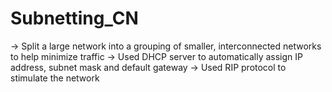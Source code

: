 # Subnetting_CN
-> Split a large network into a grouping of smaller, interconnected networks to help minimize traffic
-> Used DHCP server to automatically assign IP address, subnet mask and default gateway
-> Used RIP protocol to stimulate the network
